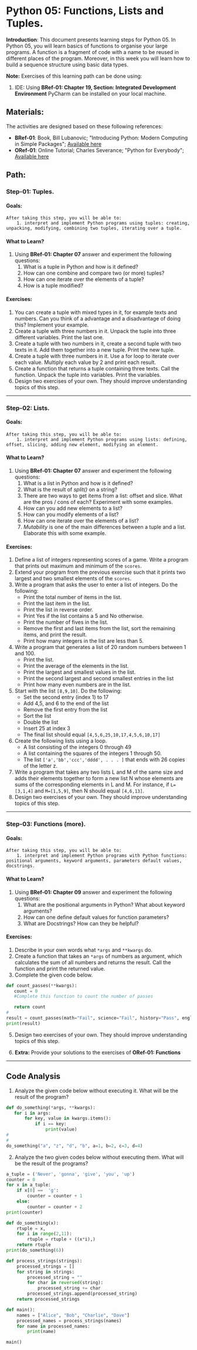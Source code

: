 # Python 05: Functions, Lists and Tuples.

**Introduction**: This document presents learning steps for Python 05. In Python 05, you will learn basics of functions to organise your large programs. A function is a fragment of code with a name to be reused in different places of the program. Moreover, in this week you will learn how to build a sequence structure using basic data types.

**Note:** Exercises of this learning path can be done using:

1. IDE: Using **BRef-01: Chapter 19, Section: Integrated Development Environment** PyCharm can be installed on your local machine.

## Materials:

The activities are designed based on these following references:

- **BRef-01**: Book, Bill Lubanovic; "Introducing Python: Modern Computing in Simple Packages"; [Available here](https://www.oreilly.com/library/view/introducing-python-2nd/9781492051374/)
- **ORef-01**: Online Tutorial; Charles Severance; "Python for Everybody"; [Available here](https://books.trinket.io/pfe/index.html)

## Path:

### Step-01: Tuples.

#### Goals:

```
After taking this step, you will be able to:
	1. interpret and implement Python programs using tuples: creating, unpacking, modifying, combining two tuples, iterating over a tuple.
```

#### What to Learn?

1. Using **BRef-01: Chapter 07** answer and experiment the following questions:
   1. What is a tuple in Python and how is it defined?
   2. How can one combine and compare two (or more) tuples?
   3. How can one iterate over the elements of a tuple?
   4. How is a tuple modified?

#### Exercises:
1. You can create a tuple with mixed types in it, for example texts and numbers. Can you think of a advantage and a disadvantage of doing this? Implement your example.
2. Create a tuple with three numbers in it. Unpack the tuple into three different variables. Print the last one.
3. Create a tuple with two numbers in it, create a second tuple with two texts in it. Add them together into a new tuple. Print the new tuple.
4. Create a tuple with three numbers in it. Use a for loop to iterate over each value. Multiply each value by 2 and print each result.
5. Create a function that returns a tuple containing three texts. Call the function. Unpack the tuple into variables. Print the variables.
6. Design two exercises of your own. They should improve understanding topics of this step.

<hr>

### Step-02: Lists.

#### Goals:

```
After taking this step, you will be able to:
	1. interpret and implement Python programs using lists: defining, offset, slicing, adding new element, modifying an element.
```

#### What to Learn?


1. Using **BRef-01: Chapter 07** answer and experiment the following questions:
   1. What is a list in Python and how is it defined?
   2. What is the result of *split()* on a string?
   3. There are two ways to get items from a list: offset and slice. What are the pros / cons of each? Experiment with some examples.
   4. How can you add new elements to a list?
   5. How can you modify elements of a list?
   6. How can one iterate over the elements of a list?
   7. *Mutability* is one of the main differences between a tuple and a list. Elaborate this with some example.

#### Exercises:

1. Define a list of integers representing scores of a game. Write a program that prints out maximum and minimum of the ```scores```.
2. Extend your program from the previous exercise such that it prints two largest and two smallest elements of the ```scores```.
3. Write a program that asks the user to enter a list of integers. Do the following:
	- Print the total number of items in the list.
	- Print the last item in the list.
	- Print the list in reverse order.
	- Print Yes if the list contains a 5 and No otherwise.
	- Print the number of fives in the list.
	- Remove the first and last items from the list, sort the remaining items, and print the result.
	- Print how many integers in the list are less than 5.
4. Write a program that generates a list of 20 random numbers between 1 and 100.
 	- Print the list.
	- Print the average of the elements in the list.
	- Print the largest and smallest values in the list.
	- Print the second largest and second smallest entries in the list
	- Print how many even numbers are in the list.
5. Start with the list ```[8,9,10]```. Do the following:
	- Set the second entry (index 1) to 17
	- Add 4,5, and 6 to the end of the list
	- Remove the first entry from the list
	- Sort the list
	- Double the list
	- Insert 25 at index 3
	- The final list should equal ```[4,5,6,25,10,17,4,5,6,10,17]```
6. Create the following lists using a loop.
	- A list consisting of the integers 0 through 49
	- A list containing the squares of the integers 1 through 50.
	- The list ```['a','bb','ccc','dddd', . . . ]``` that ends with 26 copies of the letter z.
7. Write a program that takes any two lists L and M of the same size and adds their elements together to form a new list N whose elements are sums of the corresponding elements in L and M. For instance, if ```L=[3,1,4]``` and ```M=[1,5,9]```, then N should equal ```[4,6,13]```.
8. Design two exercises of your own. They should improve understanding topics of this step.


<hr>

### Step-03: Functions (more).

#### Goals:

```
After taking this step, you will be able to:
	1. interpret and implement Python programs with Python functions: positional arguments, keyword arguments, parameters default values, docstrings.
```

#### What to Learn?

1. Using **BRef-01: Chapter 09** answer and experiment the following questions:
   1. What are the positional arguments in Python? What about keyword arguments?
   2. How can one define default values for function parameters?
   3. What are Docstrings? How can they be helpful?

#### Exercises:

1. Describe in your own words what `*args` and `**kwargs` do.
2. Create a function that takes an `*args` of numbers as argument, which calculates the sum of all numbers and returns the result. Call the function and print the returned value.
3. Complete the given code below.

 ```python
def count_passes(**kwargs):
    count = 0
    #Complete this function to count the number of passes

    return count
#
result = count_passes(math="Fail", science="Fail", history="Pass", english="Pass")
print(result)
```


5. Design two exercises of your own. They should improve understanding topics of this step.

6. **Extra:** Provide your solutions to the exercises of **ORef-01: Functions**


<hr>



## Code Analysis

1. Analyze the given code below without executing it. What will be the result of the program?

 ```python
def do_something(*args, **kwargs):
    for i in args:
        for key, value in kwargs.items():
            if i == key:
                print(value)
#
#
do_something("a", "z", "d", "b", a=1, b=2, c=3, d=4)
```

2. Analyze the two given codes below without executing them. What will be the result of the programs?

```python
a_tuple = ('Never', 'gonna', 'give', 'you', 'up')
counter = 0
for x in a_tuple:
    if x[0] ==  'g':
        counter = counter + 1
    else:
        counter = counter + 2
print(counter)
```

```python
def do_something(x):
    rtuple = x,
    for i in range(2,11):
        rtuple = rtuple + ((x*i),)
    return rtuple
print(do_something(6))
```
```python
def process_strings(strings):
    processed_strings = []
    for string in strings:
        processed_string = ""
        for char in reversed(string):
            processed_string += char
        processed_strings.append(processed_string)
    return processed_strings

def main():
    names = ["Alice", "Bob", "Charlie", "Dave"]
    processed_names = process_strings(names)
    for name in processed_names:
        print(name)

main()
```